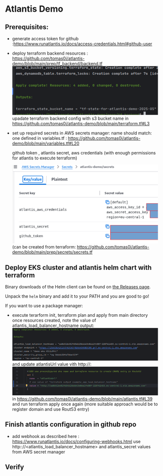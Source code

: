 # Atlantis Demo

## Prerequisites:


- generate  access token for github :https://www.runatlantis.io/docs/access-credentials.html#github-user
- deploy terraform   backend resources : https://github.com/tomas0i/atlantis-demo/blob/main/prep/tf_backend/backend.tf
 ![img.png](images/img.png)
  upadate terraform backend config with s3 bucket name in https://github.com/tomas0i/atlantis-demo/blob/main/terraform.tf#L3
- set up required secrets in AWS secrets manager:
  name should match: one defined in variables.tf :
  https://github.com/tomas0i/atlantis-demo/blob/main/variables.tf#L20

  github token ,
  atlantis secret,
  aws credentials (with enough permissions for atlantis to execute terraform)
  
  ![img.png](images/secrets.png)
  (can be created from terraform:
  https://github.com/tomas0i/atlantis-demo/blob/main/prep/secrets/secrets.tf

## Deploy EKS cluster and atlantis helm chart with terraform

Binary downloads of the Helm client can be found on [the Releases page](https://github.com/helm/helm/releases/latest).

Unpack the `helm` binary and add it to your PATH and you are good to go!

If you want to use a package manager:

- execute terarform init, terraform plan  and apply from main directory
  once resources created, note the value of atlantis_load_balancer_hostname output:
  ![img.png](images/lb_hostname.png)
  and update atlantisUrl value vith http://<output value>:
  ![img.png](images/lb_hostname2.png)
  in https://github.com/tomas0i/atlantis-demo/blob/main/atlantis.tf#L39
  and run terraform apply once again
  (more suitable approach would be to register domain and use Rout53 entry)

## Finish atlantis configuration in github repo

- add webhook as described here : https://www.runatlantis.io/docs/configuring-webhooks.html
  use http:://<atlantis_load_balancer_hostname> and atlantis_secret values from AWS secret manager

## Verify